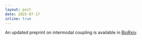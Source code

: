 ```yaml
---
layout: post
date: 2025-07-17
inline: true
---
```


An updated preprint on intermodal coupling is available in [BioRxiv](https://www.biorxiv.org/content/10.1101/2024.06.26.600817v2). 